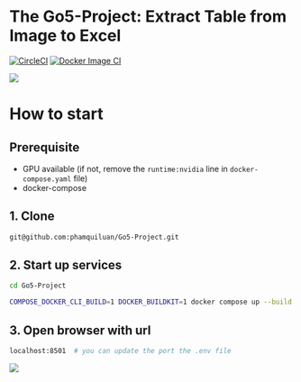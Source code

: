 # The Go5-Project: Extract Table from Image to Excel 
[![CircleCI](https://dl.circleci.com/status-badge/img/gh/phamquiluan/Go5-Project/tree/main.svg?style=svg)](https://dl.circleci.com/status-badge/redirect/gh/phamquiluan/Go5-Project/tree/main)
[![Docker Image CI](https://github.com/phamquiluan/Go5-Project/actions/workflows/docker-image.yml/badge.svg)](https://github.com/phamquiluan/Go5-Project/actions/workflows/docker-image.yml)


![](https://user-images.githubusercontent.com/24642166/115177933-6ca5b780-a0fa-11eb-810d-3a5daba2ef6e.gif)


# How to start

## Prerequisite
- GPU available (if not, remove the `runtime:nvidia` line in `docker-compose.yaml` file)
- docker-compose


## 1. Clone
```bash
git@github.com:phamquiluan/Go5-Project.git
```

## 2. Start up services
```bash
cd Go5-Project

COMPOSE_DOCKER_CLI_BUILD=1 DOCKER_BUILDKIT=1 docker compose up --build
```

## 3. Open browser with url

```bash
localhost:8501  # you can update the port the .env file
```

![](https://user-images.githubusercontent.com/24642166/187752094-8af74653-77c7-4c27-8999-4198c988e42f.gif)
